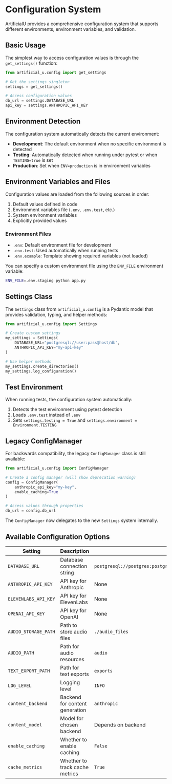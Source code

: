 # Configuration System

ArtificialU provides a comprehensive configuration system that supports different environments, environment variables, and validation.

## Basic Usage

The simplest way to access configuration values is through the `get_settings()` function:

```python
from artificial_u.config import get_settings

# Get the settings singleton
settings = get_settings()

# Access configuration values
db_url = settings.DATABASE_URL
api_key = settings.ANTHROPIC_API_KEY
```

## Environment Detection

The configuration system automatically detects the current environment:

- **Development**: The default environment when no specific environment is detected
- **Testing**: Automatically detected when running under pytest or when `TESTING=true` is set
- **Production**: Set when `ENV=production` is in environment variables

## Environment Variables and Files

Configuration values are loaded from the following sources in order:

1. Default values defined in code
2. Environment variables file (`.env`, `.env.test`, etc.)
3. System environment variables
4. Explicitly provided values

### Environment Files

- `.env`: Default environment file for development
- `.env.test`: Used automatically when running tests
- `.env.example`: Template showing required variables (not loaded)

You can specify a custom environment file using the `ENV_FILE` environment variable:

```bash
ENV_FILE=.env.staging python app.py
```

## Settings Class

The `Settings` class from `artificial_u.config` is a Pydantic model that provides validation, typing, and helper methods:

```python
from artificial_u.config import Settings

# Create custom settings
my_settings = Settings(
    DATABASE_URL="postgresql://user:pass@host/db",
    ANTHROPIC_API_KEY="my-api-key"
)

# Use helper methods
my_settings.create_directories()
my_settings.log_configuration()
```

## Test Environment

When running tests, the configuration system automatically:

1. Detects the test environment using pytest detection
2. Loads `.env.test` instead of `.env`
3. Sets `settings.testing = True` and `settings.environment = Environment.TESTING`

## Legacy ConfigManager

For backwards compatibility, the legacy `ConfigManager` class is still available:

```python
from artificial_u.config import ConfigManager

# Create a config manager (will show deprecation warning)
config = ConfigManager(
    anthropic_api_key="my-key",
    enable_caching=True
)

# Access values through properties
db_url = config.db_url
```

The `ConfigManager` now delegates to the new `Settings` system internally.

## Available Configuration Options

| Setting | Description | Default |
|---------|-------------|---------|
| `DATABASE_URL` | Database connection string | `postgresql://postgres:postgres@localhost:5432/artificial_u_dev` |
| `ANTHROPIC_API_KEY` | API key for Anthropic | None |
| `ELEVENLABS_API_KEY` | API key for ElevenLabs | None |
| `OPENAI_API_KEY` | API key for OpenAI | None |
| `AUDIO_STORAGE_PATH` | Path to store audio files | `./audio_files` |
| `AUDIO_PATH` | Path for audio resources | `audio` |
| `TEXT_EXPORT_PATH` | Path for text exports | `exports` |
| `LOG_LEVEL` | Logging level | `INFO` |
| `content_backend` | Backend for content generation | `anthropic` |
| `content_model` | Model for chosen backend | Depends on backend |
| `enable_caching` | Whether to enable caching | `False` |
| `cache_metrics` | Whether to track cache metrics | `True` |
